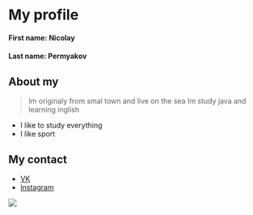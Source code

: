 # My profile

#### First name: Nicolay
#### Last name: Permyakov


## About my
> Im originaly from smal town
> and live on the sea 
> Im study java and learning inglish
- I like to study everything
- I like sport

## My contact


- [VK](https://vk.ru)
- [Instagram](https://instagram.com)

![](https://sun9-24.userapi.com/impf/c852132/v852132290/192e62/FnMdiI037ag.jpg?size=1080x882&quality=96&sign=8143cf7819c230a3a8b1417835be6a03&type=album)

